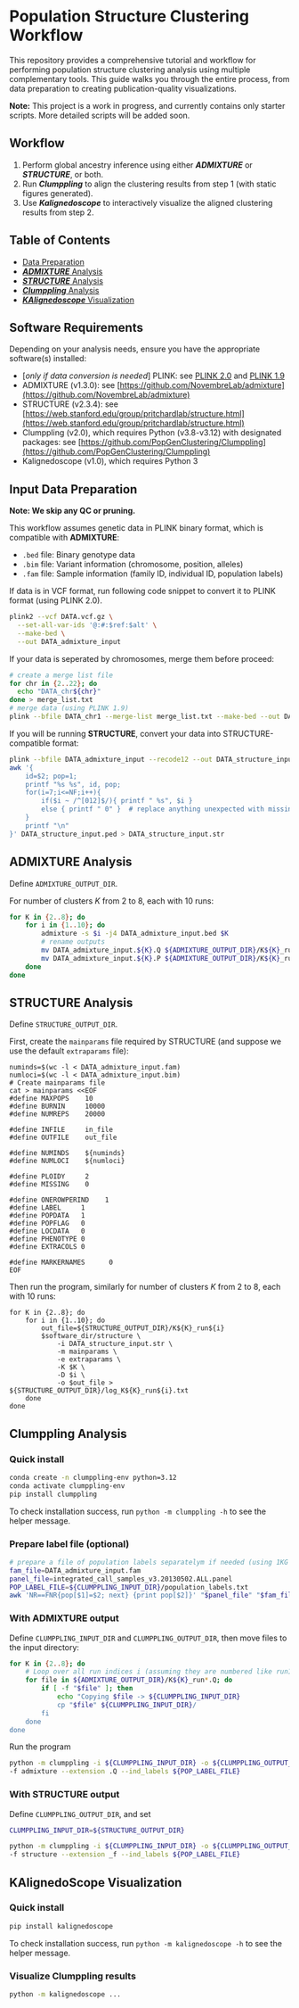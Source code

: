 # Population Structure Clustering Workflow

This repository provides a comprehensive tutorial and workflow for performing population structure clustering analysis using multiple complementary tools. This guide walks you through the entire process, from data preparation to creating publication-quality visualizations.

**Note:** This project is a work in progress, and currently contains only starter scripts. More detailed scripts will be added soon.

## Workflow
1. Perform global ancestry inference using either ***ADMIXTURE*** or ***STRUCTURE***, or both.
2. Run ***Clumppling*** to align the clustering results from step 1 (with static figures generated).
3. Use ***Kalignedoscope*** to interactively visualize the aligned clustering results from step 2.

## Table of Contents

* [Data Preparation](#input-data-preparation)
* [***ADMIXTURE*** Analysis](#admixture-analysis)
* [***STRUCTURE*** Analysis](#structure-analysis)
* [***Clumppling*** Analysis](#clumppling-analysis)
* [***KAlignedoscope*** Visualization](#kalignedoscope-visualization)


## Software Requirements

Depending on your analysis needs, ensure you have the appropriate software(s) installed:

- [*only if data conversion is needed*] PLINK: see [PLINK 2.0](https://www.cog-genomics.org/plink/2.0) and [PLINK 1.9](https://www.cog-genomics.org/plink2)
- ADMIXTURE (v1.3.0): see [https://github.com/NovembreLab/admixture](https://github.com/NovembreLab/admixture)
- STRUCTURE (v2.3.4): see [https://web.stanford.edu/group/pritchardlab/structure.html](https://web.stanford.edu/group/pritchardlab/structure.html)
- Clumppling (v2.0), which requires Python (v3.8-v3.12) with designated packages: see [https://github.com/PopGenClustering/Clumppling](https://github.com/PopGenClustering/Clumppling)
- Kalignedoscope (v1.0), which requires Python 3


## Input Data Preparation

**Note: We skip any QC or pruning.**

This workflow assumes genetic data in PLINK binary format, which is compatible with **ADMIXTURE**:
- `.bed` file: Binary genotype data
- `.bim` file: Variant information (chromosome, position, alleles)
- `.fam` file: Sample information (family ID, individual ID, population labels)

If data is in VCF format, run following code snippet to convert it to PLINK format (using PLINK 2.0).
```bash
plink2 --vcf DATA.vcf.gz \
  --set-all-var-ids '@:#:$ref:$alt' \
  --make-bed \
  --out DATA_admixture_input
```

If your data is seperated by chromosomes, merge them before proceed:
```bash
# create a merge list file
for chr in {2..22}; do
  echo "DATA_chr${chr}"
done > merge_list.txt
# merge data (using PLINK 1.9)
plink --bfile DATA_chr1 --merge-list merge_list.txt --make-bed --out DATA_allchr
```

If you will be running **STRUCTURE**, convert your data into STRUCTURE-compatible format:
```bash
plink --bfile DATA_admixture_input --recode12 --out DATA_structure_input
awk '{
    id=$2; pop=1;
    printf "%s %s", id, pop;
    for(i=7;i<=NF;i++){ 
        if($i ~ /^[012]$/){ printf " %s", $i } 
        else { printf " 0" }  # replace anything unexpected with missing
    }
    printf "\n"
}' DATA_structure_input.ped > DATA_structure_input.str
```

## ADMIXTURE Analysis
Define `ADMIXTURE_OUTPUT_DIR`.

For number of clusters *K* from 2 to 8, each with 10 runs:
```bash
for K in {2..8}; do
    for i in {1..10}; do 
        admixture -s $i -j4 DATA_admixture_input.bed $K 
        # rename outputs
        mv DATA_admixture_input.${K}.Q ${ADMIXTURE_OUTPUT_DIR}/K${K}_run${i}.Q
        mv DATA_admixture_input.${K}.P ${ADMIXTURE_OUTPUT_DIR}/K${K}_run${i}.P
    done
done
```

## STRUCTURE Analysis
Define `STRUCTURE_OUTPUT_DIR`.

First, create the ``mainparams`` file required by STRUCTURE (and suppose we use the default ``extraparams`` file):
```
numinds=$(wc -l < DATA_admixture_input.fam)
numloci=$(wc -l < DATA_admixture_input.bim)
# Create mainparams file
cat > mainparams <<EOF
#define MAXPOPS    10
#define BURNIN     10000
#define NUMREPS    20000

#define INFILE     in_file
#define OUTFILE    out_file

#define NUMINDS    ${numinds}
#define NUMLOCI    ${numloci}

#define PLOIDY     2
#define MISSING    0

#define ONEROWPERIND    1
#define LABEL     1
#define POPDATA   1
#define POPFLAG   0
#define LOCDATA   0
#define PHENOTYPE 0
#define EXTRACOLS 0

#define MARKERNAMES      0  
EOF
```

Then run the program, similarly for number of clusters *K* from 2 to 8, each with 10 runs:
```
for K in {2..8}; do
    for i in {1..10}; do
        out_file=${STRUCTURE_OUTPUT_DIR}/K${K}_run${i}
        $software_dir/structure \
            -i DATA_structure_input.str \
            -m mainparams \
            -e extraparams \
            -K $K \
            -D $i \
            -o $out_file > ${STRUCTURE_OUTPUT_DIR}/log_K${K}_run${i}.txt
    done
done
```

## Clumppling Analysis

### Quick install
```bash
conda create -n clumppling-env python=3.12
conda activate clumppling-env
pip install clumppling
```
To check installation success, run ``python -m clumppling -h`` to see the helper message.

### Prepare label file (optional)
```bash
# prepare a file of population labels separatelym if needed (using 1KG data as example)
fam_file=DATA_admixture_input.fam
panel_file=integrated_call_samples_v3.20130502.ALL.panel
POP_LABEL_FILE=${CLUMPPLING_INPUT_DIR}/population_labels.txt
awk 'NR==FNR{pop[$1]=$2; next} {print pop[$2]}' "$panel_file" "$fam_file" > POP_LABEL_FILE
```

### With ADMIXTURE output
Define `CLUMPPLING_INPUT_DIR` and `CLUMPPLING_OUTPUT_DIR`, then move files to the input directory:
```bash
for K in {2..8}; do
    # Loop over all run indices i (assuming they are numbered like run1.Q, run2.Q, etc.)
    for file in ${ADMIXTURE_OUTPUT_DIR}/K${K}_run*.Q; do 
        if [ -f "$file" ]; then
            echo "Copying $file -> ${CLUMPPLING_INPUT_DIR}
            cp "$file" ${CLUMPPLING_INPUT_DIR}/
        fi
    done
done
```
Run the program
```bash
python -m clumppling -i ${CLUMPPLING_INPUT_DIR} -o ${CLUMPPLING_OUTPUT_DIR} \
-f admixture --extension .Q --ind_labels ${POP_LABEL_FILE}
```

### With STRUCTURE output
Define `CLUMPPLING_OUTPUT_DIR`, and set
```bash
CLUMPPLING_INPUT_DIR=${STRUCTURE_OUTPUT_DIR}
```
```bash
python -m clumppling -i ${CLUMPPLING_INPUT_DIR} -o ${CLUMPPLING_OUTPUT_DIR} \
-f structure --extension _f --ind_labels ${POP_LABEL_FILE}
```

## KAlignedoScope Visualization
### Quick install
```bash
pip install kalignedoscope
```
To check installation success, run ``python -m kalignedoscope -h`` to see the helper message.

### Visualize Clumppling results
```bash
python -m kalignedoscope ...
```
